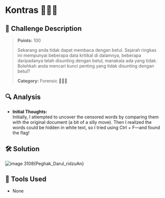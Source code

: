 # Kontras 🕵🏻‍♀️

## 🧾 Challenge Description
> **Points:** 100   
>  
> Sekarang anda tidak dapat membaca dengan betul. Sejarah ringkas ini mempunyai beberapa data kritikal di dalamnya, beberapa daripadanya telah disunting dengan betul, manakala ada yang tidak. Bolehkah anda mencari kunci penting yang tidak disunting dengan betul?
>  
> **Category:** Forensic 🕵🏻‍♀️


## 🔍 Analysis
- **Initial Thoughts:**  
Initially, I attempted to uncover the censored words by comparing them with the original document (a bit of a silly move). Then I realized the words could be hidden in white text, so I tried using Ctrl + F—and found the flag! 


## 🛠️ Solution
![image](https://github.com/user-attachments/assets/ace01e63-280b-44e8-87c6-62abe0669038)
3108{Peghak_Darul_ridzuAn}  

## 🧰 Tools Used
- None
